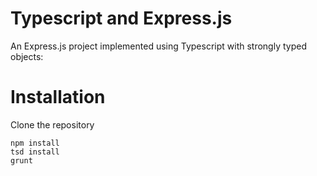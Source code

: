 Typescript and Express.js 
====================

An Express.js project implemented using Typescript with strongly typed objects:

# Installation

Clone the repository

```
npm install 
tsd install
grunt
```